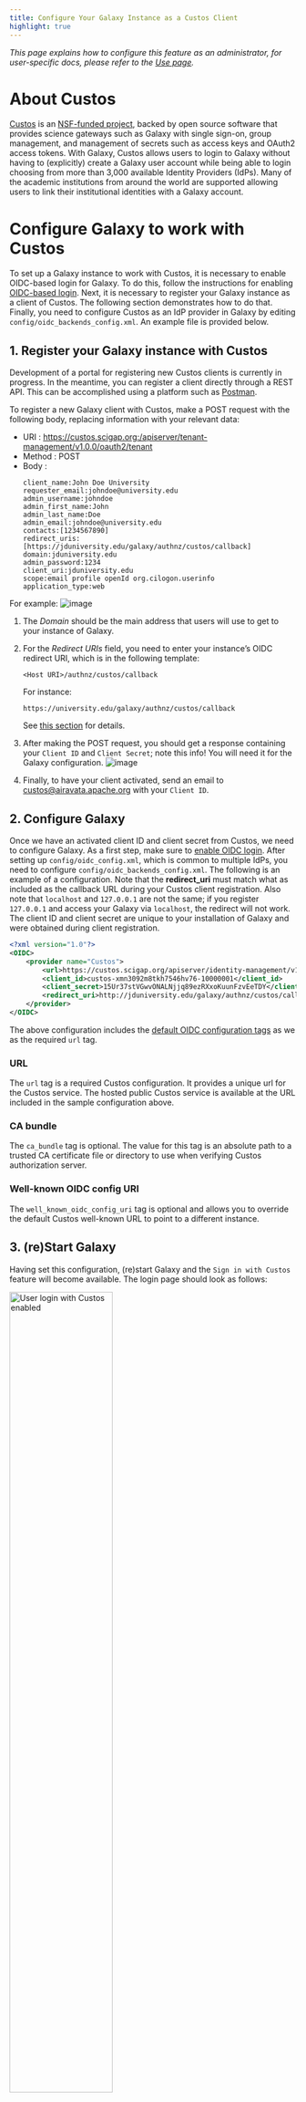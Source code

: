 ```yaml
---
title: Configure Your Galaxy Instance as a Custos Client
highlight: true
---
```


_This page explains how to configure this feature as an administrator,
for user-specific docs, please refer to the [Use page](/src/authnz/use/oidc/idps/custos/index.md)._


# About Custos

[Custos](https://airavata.apache.org/custos/) is an [NSF-funded
project](https://www.nsf.gov/awardsearch/showAward?AWD_ID=1840003&HistoricalAwards=false),
backed by open source software that provides science gateways such as Galaxy
with single sign-on, group management, and management of secrets such as access
keys and OAuth2 access tokens. With Galaxy, Custos allows users to login to
Galaxy without having to (explicitly) create a Galaxy user account while being
able to login choosing from more than 3,000 available Identity Providers
(IdPs). Many of the academic institutions from around the world are supported
allowing users to link their institutional identities with a Galaxy account.


# Configure Galaxy to work with Custos

To set up a Galaxy instance to work with Custos, it is necessary to enable
OIDC-based login for Galaxy. To do this, follow the instructions for enabling
[OIDC-based login](/src/authnz/config/oidc/index.md#enable-oidc-based-login).
Next, it is necessary to register your Galaxy instance as a client of Custos.
The following section demonstrates how to do that. Finally, you need to
configure Custos as an IdP provider in Galaxy by editing
`config/oidc_backends_config.xml`. An example file is provided below.


## 1. Register your Galaxy instance with Custos

Development of a portal for registering new Custos clients is currently in
progress. In the meantime, you can register a client directly through a REST
API. This can be accomplished using a platform such as
[Postman](https://www.postman.com/).

To register a new Galaxy client with Custos, make a POST request with the
following body, replacing information with your relevant data:

* URI : https://custos.scigap.org:/apiserver/tenant-management/v1.0.0/oauth2/tenant
* Method : POST
* Body :
    ```
    client_name:John Doe University
    requester_email:johndoe@university.edu
    admin_username:johndoe
    admin_first_name:John
    admin_last_name:Doe
    admin_email:johndoe@university.edu
    contacts:[1234567890]
    redirect_uris:[https://jduniversity.edu/galaxy/authnz/custos/callback]
    domain:jduniversity.edu
    admin_password:1234
    client_uri:jduniversity.edu
    scope:email profile openId org.cilogon.userinfo
    application_type:web
    ```

For example:
![image](/src/authnz/config/oidc/idps/custos/Custos-post-request.png)

1. The _Domain_ should be the main address that users will use to get to your instance of Galaxy.

2. For the _Redirect URIs_ field, you need to enter
   your instance’s OIDC redirect URI, which is in the following template:

   ```
   <Host URI>/authnz/custos/callback
   ```

   For instance:

   ```
   https://university.edu/galaxy/authnz/custos/callback
   ```

   See [this section](/src/authnz/config/oidc/index.md#redirect-uri) for details.

3. After making the POST request, you should get a response containing your `Client ID` and `Client Secret`;
   note this info! You will need it for the Galaxy configuration.
   ![image](/src/authnz/config/oidc/idps/custos/Custos-post-request-response.png)

4. Finally, to have your client activated, send an email to [custos@airavata.apache.org](mail-to:custos@airavata.apache.org) with your `Client ID`.


## 2. Configure Galaxy

Once we have an activated client ID and client secret from Custos, we need to
configure Galaxy. As a first step, make sure to [enable OIDC
login](/src/authnz/config/oidc/#enable-oidc-based-login). After setting up
`config/oidc_config.xml`, which is common to multiple IdPs, you need to
configure `config/oidc_backends_config.xml`. The following is an example of a
configuration. Note that the **redirect_uri** must match what as included as
the callback URL during your Custos client registration. Also note that
`localhost` and `127.0.0.1` are not the same; if you register `127.0.0.1` and
access your Galaxy via `localhost`, the redirect will not work. The client ID
and client secret are unique to your installation of Galaxy and were obtained
during client registration.

```xml
<?xml version="1.0"?>
<OIDC>
    <provider name="Custos">
        <url>https://custos.scigap.org/apiserver/identity-management/v1.0.0/.well-known/openid-configuration</url>
        <client_id>custos-xmn3092m8tkh7546hv76-10000001</client_id>
        <client_secret>15Ur37stVGwvONALNjjq89ezRXxoKuunFzvEeTDY</client_secret>
        <redirect_uri>http://jduniversity.edu/galaxy/authnz/custos/callback</redirect_uri>
    </provider>
</OIDC>
```

The above configuration includes the [default OIDC configuration
tags](/src/authnz/config/oidc/#oidc-configuration-options-for-identity-providers)
as we as the required `url` tag.

### URL

The `url` tag is a required Custos configuration. It provides a unique url
for the Custos service. The hosted public Custos service is available at the
URL included in the sample configuration above.

### CA bundle

The `ca_bundle` tag is optional. The value for this tag is an absolute path
to a trusted CA certificate file or directory to use when verifying Custos
authorization server.

### Well-known OIDC config URI

The `well_known_oidc_config_uri` tag is optional and allows you to override the
default Custos well-known URL to point to a different instance.


## 3. (re)Start Galaxy

Having set this configuration, (re)start Galaxy and the `Sign in with Custos`
feature will become available. The login page should look as follows:

<div class="center">
    <img src="/src/authnz/config/oidc/idps/custos/custos-login-button2.png"
     alt="User login with Custos enabled" width="60%" />
</div>

For the end-user documentation of how to use the Custos login now that it has
been configured, take a look at the
[end-user](/src/authnz/use/oidc/idps/custos/index.md) page.


